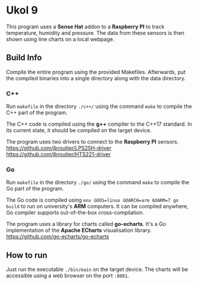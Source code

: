 # Ukol 9
This program uses a **Sense Hat** addon to a **Raspberry PI** to track temperature, humidity and pressure. The data from these sensors is then shown using line charts on a local webpage.

## Build Info

Compile the entire program using the provided Makefiles. Afterwards, put the compiled binaries into a single directory along with the data directory. 

### C++

Run `makefile` in the directory `./c++/` using the command `make` to compile the C++ part of the program.

The C++ code is compiled using the **g++** compiler to the C++17 standard. In its current state, it should be compiled on the target device.

The program uses two drivers to connect to the **Raspberry PI** sensors.
https://github.com/jbroutier/LPS25H-driver  
https://github.com/jbroutier/HTS221-driver

### Go

Run `makefile` in the directory `./go/` using the command `make` to compile the Go part of the program.

The Go code is compiled using `env GOOS=linux GOARCH=arm GOARM=7 go build` to run on university's **ARM** computers. It can be compiled anywhere, Go compiler supports out-of-the-box cross-compilation.

The program uses a library for charts called **go-echarts**. It's a Go implementation of the **Apache ECharts** visualisation library.  
https://github.com/go-echarts/go-echarts

## How to run

Just run the executable `./bin/main` on the target device. The charts will be accessible using a web browser on the port `:8081`.